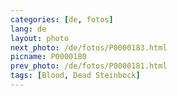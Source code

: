 ```yaml
---
categories: [de, fotos]
lang: de
layout: photo
next_photo: /de/fotos/P0000183.html
picname: P0000180
prev_photo: /de/fotos/P0000181.html
tags: [Blood, Dead Steinbock]
---
```

